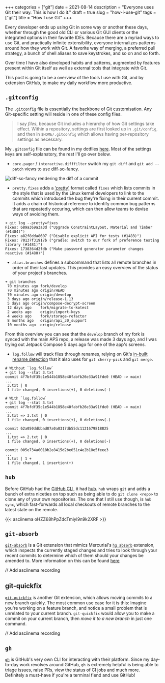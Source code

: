 +++
categories = ["git"]
date = 2021-08-14
description = "Everyone uses Git their way. This is how I do it."
draft = true
slug = "how-i-use-git"
tags = ["git"]
title = "How I use Git"
+++

Every developer ends up using Git in some way or another these days, whether through the good old CLI or various Git GUI clients or the integrated options in their favorite IDEs. Because there are a myriad ways to use Git, and practically infinite extensibility, everyone internalizes patterns around how they work with Git. A favorite way of merging, a preferred pull strategy, a bunch of shell aliases to save keystrokes, and so on and so forth.

Over time I have also developed habits and patterns, augmented by features present within Git itself as well as external tools that integrate with Git.

This post is going to be a overview of the tools I use with Git, and by extension GitHub, to make my daily workflow more productive.

## `.gitconfig`

The `.gitconfig` file is essentially the backbone of Git customisation. Any Git-specific setting will reside in one of these config files.

> I say _files_, because Git includes a hierarchy of how Git settings take effect. Within a repository, settings are first looked up in `.git/config`, and then in `$HOME/.gitconfig` which allows having per-repository settings as necessary.

My `.gitconfig` file can be found in my dotfiles [here][1]. Most of the settings keys are self-explanatory, the rest I'll go over below.

- `core.pager` / `interactive.difffilter` switch my `git diff` and `git add --patch` views to use [diff-so-fancy][2].

![diff-so-fancy rendering the diff of a commit][3]

- `pretty.fixes` adds a ['pretty'][10] format called `fixes` which lists commits in the style that is used by the Linux kernel developers to link to the commits which introduced the bug they're fixing in their current commit. It adds a chain of historical reference to identify common bug patterns that are repeatedly occuring, which can then allow teams to devise ways of avoiding them.

```
➜ git log --pretty=fixes
Fixes: 689a369a3a3d ("Upgrade ConstraintLayout, Material and Timber (#1484)")
Fixes: a82f8dda8607 ("Disable explicit API for tests (#1483)")
Fixes: 70137f31917b ("gradle: switch to our fork of preference testing library (#1481)")
Fixes: 1738364d2fdb ("Make password generator parameter changes reactive (#1480)")
```

- `alias.branches` defines a subcommand that lists all remote branches in order of their last updates. This provides an easy overview of the status of your project's branches.

```
➜ git branches
 70 minutes ago	fork/develop
 70 minutes ago	origin/HEAD
 70 minutes ago	origin/develop
 3 days ago	origin/release-1.13
 5 days ago	origin/compose-decrypt-screen
 12 days ago	fork/migrate-to-kotest
 2 weeks ago	origin/import-keys
 4 weeks ago	fork/storage-refactor
 8 months ago	origin/api_30_support
 10 months ago	origin/release
```

From this overview you can see that the `develop` branch of my fork is synced with the main APS repo, a release was made 3 days ago, and I was trying out Jetpack Compose 5 days ago for one of the app's screens.

- `log.follow` will track files through renames, relying on Git's [in-built rename detection][11] that it also uses for `git cherry-pick` and `git merge`.

```
# Without `log.follow`
➜ git log --stat 3.txt
commit 4f7bfdf35c1e544b1858e40fabfb26e33a91fde0 (HEAD -> main)
...
 3.txt | 0
 1 file changed, 0 insertions(+), 0 deletions(-)

# With `log.follow`
➜ git log --stat 3.txt
commit 4f7bfdf35c1e544b1858e40fabfb26e33a91fde0 (HEAD -> main)
...
 2.txt => 3.txt | 0
 1 file changed, 0 insertions(+), 0 deletions(-)

commit 62a050ddbbad87a0a8317db55dc1121679818825
...
 1.txt => 2.txt | 0
 1 file changed, 0 insertions(+), 0 deletions(-)

commit 005e734a0018b2e8415d2be051c4e2b18e5feee3
...
 1.txt | 1 +
 1 file changed, 1 insertion(+)
```

## `hub`

Before GitHub had the [GitHub CLI][4], it had [hub][5]. `hub` wraps `git` and adds a bunch of extra niceties on top such as being able to do `git clone <repo>` to clone any of your own repositories. The one that I still use though, is `hub sync`, which fast-forwards all local checkouts of remote branches to the latest state on the remote.

{{< asciinema oHZZ68hPpZdcTmiyI9n9k2XRF >}}

## `git-absorb`

[`git-absorb`][6] is a Git extension that mimics Mercurial's [`hg absorb`][7] extension, which inspects the currently staged changes and tries to look through your recent commits to determine which of them should your changes be amended to. More information on this can be found [here][8]

// Add asciinema recording

## git-quickfix

[`git-quickfix`][9] is another Git extension, which allows moving commits to a new branch quickly. The most common use case for it is this: Imagine you're working on a feature branch, and notice a small problem that is unrelated to your current branch. `git-quickfix` would allow you to make a commit on your current branch, then *move it to a new branch* in just one command.

// Add asciinema recording

## `gh`

[`gh`][4] is GitHub's very own CLI for interacting with their platform. Since my day-to-day work revolves around GitHub, `gh` is extremely helpful is being able to triage issues, raise PRs, view the status of CI jobs and much more. Definitely a must-have if you're a terminal fiend and use GitHub!


[1]: https://msfjarvis.dev/g/dotfiles
[2]: https://github.com/so-fancy/diff-so-fancy
[3]: ./uploads/diff-so-fancy-screenshot.webp
[4]: https://cli.github.com/
[5]: https://hub.github.com/
[6]: https://github.com/tummychow/git-absorb
[7]: https://www.mercurial-scm.org/wiki/Release4.8
[8]: https://gregoryszorc.com/blog/2018/11/05/absorbing-commit-changes-in-mercurial-4.8/
[9]: https://github.com/siedentop/git-quickfix
[10]: https://git-scm.com/docs/pretty-formats
[11]: https://git-scm.com/docs/gitdiffcore#_diffcore_rename_for_detecting_renames_and_copies
